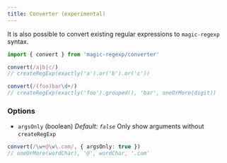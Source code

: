 ```yaml
---
title: Converter (experimental)
---
```


It is also possible to convert existing regular expressions to `magic-regexp` syntax.

```ts
import { convert } from 'magic-regexp/converter'

convert(/a|b|c/)
// createRegExp(exactly('a').or('b').or('c'))

convert(/(foo)bar\d+/)
// createRegExp(exactly('foo').grouped(), 'bar', oneOrMore(digit))
```

### Options

- `argsOnly` (boolean)
  _Default: `false`_
  Only show arguments without `createRegExp`

```ts
convert(/\w+@\w\.com/, { argsOnly: true })
// oneOrMore(wordChar), '@', wordChar, '.com'
```

